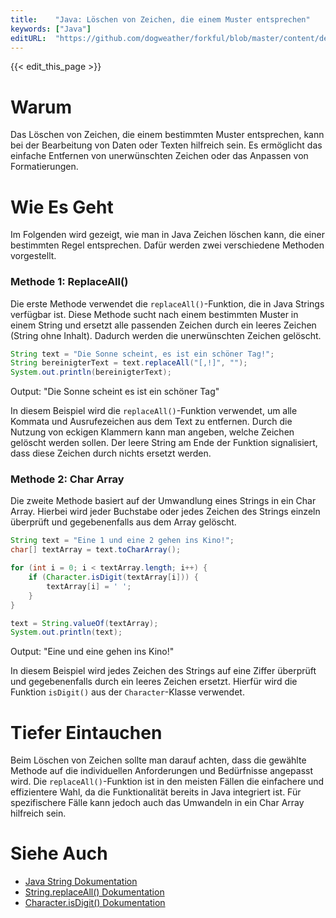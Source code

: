 ```yaml
---
title:    "Java: Löschen von Zeichen, die einem Muster entsprechen"
keywords: ["Java"]
editURL:  "https://github.com/dogweather/forkful/blob/master/content/de/java/deleting-characters-matching-a-pattern.md"
---
```


{{< edit_this_page >}}

# Warum

Das Löschen von Zeichen, die einem bestimmten Muster entsprechen, kann bei der Bearbeitung von Daten oder Texten hilfreich sein. Es ermöglicht das einfache Entfernen von unerwünschten Zeichen oder das Anpassen von Formatierungen.

# Wie Es Geht

Im Folgenden wird gezeigt, wie man in Java Zeichen löschen kann, die einer bestimmten Regel entsprechen. Dafür werden zwei verschiedene Methoden vorgestellt.

### Methode 1: ReplaceAll()

Die erste Methode verwendet die `replaceAll()`-Funktion, die in Java Strings verfügbar ist. Diese Methode sucht nach einem bestimmten Muster in einem String und ersetzt alle passenden Zeichen durch ein leeres Zeichen (String ohne Inhalt). Dadurch werden die unerwünschten Zeichen gelöscht.

```Java
String text = "Die Sonne scheint, es ist ein schöner Tag!";
String bereinigterText = text.replaceAll("[,!]", "");
System.out.println(bereinigterText);
```

Output: "Die Sonne scheint es ist ein schöner Tag"

In diesem Beispiel wird die `replaceAll()`-Funktion verwendet, um alle Kommata und Ausrufezeichen aus dem Text zu entfernen. Durch die Nutzung von eckigen Klammern kann man angeben, welche Zeichen gelöscht werden sollen. Der leere String am Ende der Funktion signalisiert, dass diese Zeichen durch nichts ersetzt werden.

### Methode 2: Char Array

Die zweite Methode basiert auf der Umwandlung eines Strings in ein Char Array. Hierbei wird jeder Buchstabe oder jedes Zeichen des Strings einzeln überprüft und gegebenenfalls aus dem Array gelöscht.

```Java
String text = "Eine 1 und eine 2 gehen ins Kino!";
char[] textArray = text.toCharArray();

for (int i = 0; i < textArray.length; i++) {
    if (Character.isDigit(textArray[i])) {
        textArray[i] = ' ';
    }
}

text = String.valueOf(textArray);
System.out.println(text);
```

Output: "Eine und eine gehen ins Kino!"

In diesem Beispiel wird jedes Zeichen des Strings auf eine Ziffer überprüft und gegebenenfalls durch ein leeres Zeichen ersetzt. Hierfür wird die Funktion `isDigit()` aus der `Character`-Klasse verwendet.

# Tiefer Eintauchen

Beim Löschen von Zeichen sollte man darauf achten, dass die gewählte Methode auf die individuellen Anforderungen und Bedürfnisse angepasst wird. Die `replaceAll()`-Funktion ist in den meisten Fällen die einfachere und effizientere Wahl, da die Funktionalität bereits in Java integriert ist. Für spezifischere Fälle kann jedoch auch das Umwandeln in ein Char Array hilfreich sein.

# Siehe Auch

- [Java String Dokumentation](https://docs.oracle.com/javase/8/docs/api/java/lang/String.html)
- [String.replaceAll() Dokumentation](https://docs.oracle.com/javase/8/docs/api/java/lang/String.html#replaceAll-java.lang.String-java.lang.String-)
- [Character.isDigit() Dokumentation](https://docs.oracle.com/javase/8/docs/api/java/lang/Character.html#isDigit-char-)